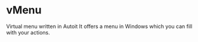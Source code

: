 # vMenu
Virtual menu written in Autoit
It offers a menu in Windows which you can fill with your actions.
